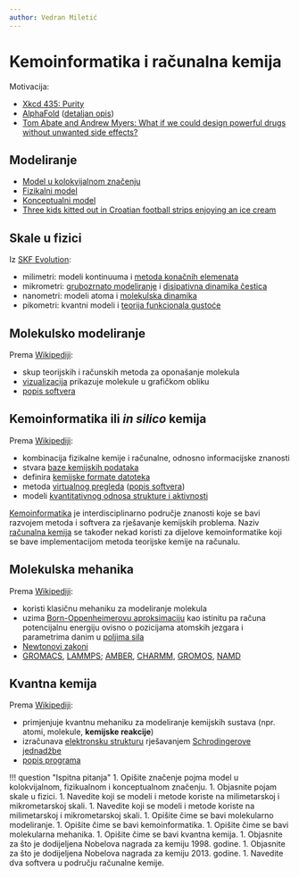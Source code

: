 ```yaml
---
author: Vedran Miletić
---
```


# Kemoinformatika i računalna kemija

Motivacija:

- [Xkcd 435: Purity](https://xkcd.com/435/)
- [AlphaFold](https://alphafold.com/) ([detaljan opis](https://www.deepmind.com/research/highlighted-research/alphafold))
- [Tom Abate and Andrew Myers: What if we could design powerful drugs without unwanted side effects?](https://engineering.stanford.edu/news/what-if-we-could-design-powerful-drugs-without-unwanted-side-effects)

## Modeliranje

- [Model u kolokvijalnom značenju](https://www.instagram.com/sidorova.pro/)
- [Fizikalni model](https://en.wikipedia.org/wiki/Physical_model)
- [Konceptualni model](https://en.wikipedia.org/wiki/Conceptual_model)
- [Three kids kitted out in Croatian football strips enjoying an ice cream](https://www.flickr.com/photos/glassarmy/2597898968)

## Skale u fizici

Iz [SKF Evolution](https://evolution.skf.com/bearing-research-going-to-the-atomic-scale/):

- milimetri: modeli kontinuuma i [metoda konačnih elemenata](https://en.wikipedia.org/wiki/Finite_element_method)
- mikrometri: [grubozrnato modeliranje](https://en.wikipedia.org/wiki/Coarse-grained_modeling) i [disipativna dinamika čestica](https://en.wikipedia.org/wiki/Dissipative_particle_dynamics)
- nanometri: modeli atoma i [molekulska dinamika](https://en.wikipedia.org/wiki/Molecular_dynamics)
- pikometri: kvantni modeli i [teorija funkcionala gustoće](https://en.wikipedia.org/wiki/Density_functional_theory)

## Molekulsko modeliranje

Prema [Wikipediji](https://en.wikipedia.org/wiki/Molecular_modelling):

- skup teorijskih i računskih metoda za oponašanje molekula
- [vizualizacija](https://en.wikipedia.org/wiki/Visualization_(graphics)) prikazuje molekule u grafičkom obliku
- [popis softvera](https://en.wikipedia.org/wiki/List_of_molecular_graphics_systems)

## Kemoinformatika ili *in silico* kemija

Prema [Wikipediji](https://en.wikipedia.org/wiki/Cheminformatics):

- kombinacija fizikalne kemije i računalne, odnosno informacijske znanosti
- stvara [baze kemijskih podataka](https://en.wikipedia.org/wiki/Chemical_database)
- definira [kemijske formate datoteka](https://en.wikipedia.org/wiki/Chemical_file_format)
- metoda [virtualnog pregleda](https://en.wikipedia.org/wiki/Virtual_screening) ([popis softvera](https://en.wikipedia.org/wiki/List_of_protein-ligand_docking_software))
- modeli [kvantitativnog odnosa strukture i aktivnosti](https://en.wikipedia.org/wiki/Quantitative_structure%E2%80%93activity_relationship)

[Kemoinformatika](https://en.wikipedia.org/wiki/Cheminformatics) je interdisciplinarno područje znanosti koje se bavi razvojem metoda i softvera za rješavanje kemijskih problema. Naziv [računalna kemija](https://en.wikipedia.org/wiki/Computational_chemistry) se također nekad koristi za dijelove kemoinformatike koji se bave implementacijom metoda teorijske kemije na računalu.

## Molekulska mehanika

Prema [Wikipediji](https://en.wikipedia.org/wiki/Molecular_mechanics):

- koristi klasičnu mehaniku za modeliranje molekula
- uzima [Born-Oppenheimerovu aproksimaciju](https://en.wikipedia.org/wiki/Born%E2%80%93Oppenheimer_approximation) kao istinitu pa računa potencijalnu energiju ovisno o pozicijama atomskih jezgara i parametrima danim u [poljima sila](https://en.wikipedia.org/wiki/Force_field_(chemistry))
- [Newtonovi zakoni](https://en.wikipedia.org/wiki/Newton's_laws_of_motion)
- [GROMACS](https://en.wikipedia.org/wiki/GROMACS), [LAMMPS](https://en.wikipedia.org/wiki/LAMMPS); [AMBER](https://en.wikipedia.org/wiki/AMBER), [CHARMM](https://en.wikipedia.org/wiki/CHARMM), [GROMOS](https://en.wikipedia.org/wiki/GROMOS), [NAMD](https://en.wikipedia.org/wiki/NAMD)

## Kvantna kemija

Prema [Wikipediji](https://en.wikipedia.org/wiki/Quantum_chemistry):

- primjenjuje kvantnu mehaniku za modeliranje kemijskih sustava (npr. atomi, molekule, **kemijske reakcije**)
- izračunava [elektronsku strukturu](https://en.wikipedia.org/wiki/Electronic_structure) rješavanjem [Schrodingerove jednadžbe](https://en.wikipedia.org/wiki/Schr%C3%B6dinger_equation)
- [popis programa](https://en.wikipedia.org/wiki/List_of_quantum_chemistry_and_solid-state_physics_software)

!!! question "Ispitna pitanja"
    1. Opišite značenje pojma model u kolokvijalnom, fizikualnom i konceptualnom značenju.
    1. Objasnite pojam skale u fizici.
    1. Navedite koji se modeli i metode koriste na milimetarskoj i mikrometarskoj skali.
    1. Navedite koji se modeli i metode koriste na milimetarskoj i mikrometarskoj skali.
    1. Opišite čime se bavi molekularno modeliranje.
    1. Opišite čime se bavi kemoinformatika.
    1. Opišite čime se bavi molekularna mehanika.
    1. Opišite čime se bavi kvantna kemija.
    1. Objasnite za što je dodijeljena Nobelova nagrada za kemiju 1998. godine.
    1. Objasnite za što je dodijeljena Nobelova nagrada za kemiju 2013. godine.
    1. Navedite dva softvera u području računalne kemije.
